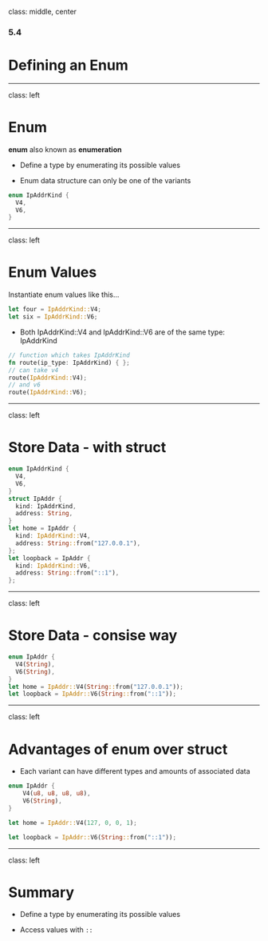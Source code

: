 class: middle, center

### 5.4

# Defining an Enum

---

class: left

# Enum

**enum** also known as **enumeration**

- Define a type by enumerating its possible values

- Enum data structure can only be one of the variants

```rust
enum IpAddrKind {
  V4,
  V6,
}
```

---

class: left

# Enum Values

Instantiate enum values like this...

```rust
let four = IpAddrKind::V4;
let six = IpAddrKind::V6;
```

- Both IpAddrKind::V4 and IpAddrKind::V6 are of the same type: IpAddrKind

```rust
// function which takes IpAddrKind
fn route(ip_type: IpAddrKind) { };
// can take v4
route(IpAddrKind::V4);
// and v6
route(IpAddrKind::V6);
```

---

class: left

# Store Data - with struct

```rust
enum IpAddrKind {
  V4,
  V6,
}
struct IpAddr {
  kind: IpAddrKind,
  address: String,
}
let home = IpAddr {
  kind: IpAddrKind::V4,
  address: String::from("127.0.0.1"),
};
let loopback = IpAddr {
  kind: IpAddrKind::V6,
  address: String::from("::1"),
};
```

---

class: left

# Store Data - consise way

```rust
enum IpAddr {
  V4(String),
  V6(String),
}
let home = IpAddr::V4(String::from("127.0.0.1"));
let loopback = IpAddr::V6(String::from("::1"));
```

---

class: left

# Advantages of enum over struct

- Each variant can have different types and amounts of associated data

```rust
enum IpAddr {
    V4(u8, u8, u8, u8),
    V6(String),
}

let home = IpAddr::V4(127, 0, 0, 1);

let loopback = IpAddr::V6(String::from("::1"));
```

---

class: left

# Summary

- Define a type by enumerating its possible values

- Access values with `::`
